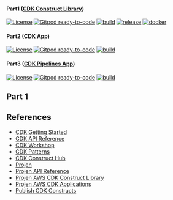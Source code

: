 #### Part1 ([CDK Construct Library](https://github.com/AymanZahran/projen-cdk-tutorial-part-1))

[![License](https://img.shields.io/badge/License-Apache%202.0-yellowgreen.svg)](https://opensource.org/licenses/Apache-2.0)
[![Gitpod ready-to-code](https://img.shields.io/badge/Gitpod-ready--to--code-blue?logo=gitpod)](https://gitpod.io/#https://github.com/AymanZahran/projen-cdk-tutorial-part-1)
[![build](https://github.com/AymanZahran/projen-cdk-tutorial-part-1/actions/workflows/build.yml/badge.svg)](https://github.com/AymanZahran/projen-cdk-tutorial-part-1/actions/workflows/build.yml)
[![release](https://github.com/AymanZahran/projen-cdk-tutorial-part-1/actions/workflows/release.yml/badge.svg)](https://github.com/AymanZahran/projen-cdk-tutorial-part-1/actions/workflows/release.yml)
[![docker](https://img.shields.io/badge/docker-jsii%2Fsuperchain-brightgreen?logo=docker)](https://hub.docker.com/r/jsii/superchain)

#### Part2 ([CDK App](https://github.com/AymanZahran/projen-cdk-tutorial-part-2))

[![License](https://img.shields.io/badge/License-Apache%202.0-yellowgreen.svg)](https://opensource.org/licenses/Apache-2.0)
[![Gitpod ready-to-code](https://img.shields.io/badge/Gitpod-ready--to--code-blue?logo=gitpod)](https://gitpod.io/#https://github.com/AymanZahran/projen-cdk-tutorial-part-2)
[![build](https://github.com/AymanZahran/projen-cdk-tutorial-part-2/actions/workflows/build.yml/badge.svg)](https://github.com/AymanZahran/projen-cdk-tutorial-part-2/actions/workflows/build.yml)

#### Part3 ([CDK Pipelines App](https://github.com/AymanZahran/projen-cdk-tutorial-part-3))

[![License](https://img.shields.io/badge/License-Apache%202.0-yellowgreen.svg)](https://opensource.org/licenses/Apache-2.0)
[![Gitpod ready-to-code](https://img.shields.io/badge/Gitpod-ready--to--code-blue?logo=gitpod)](https://gitpod.io/#https://github.com/AymanZahran/projen-cdk-tutorial-part-3)
[![build](https://github.com/AymanZahran/projen-cdk-tutorial-part-3/actions/workflows/build.yml/badge.svg)](https://github.com/AymanZahran/projen-cdk-tutorial-part-3/actions/workflows/build.yml)

## Part 1

## References

* [CDK Getting Started](https://docs.aws.amazon.com/cdk/v2/guide/getting_started.html)
* [CDK API Reference](https://docs.aws.amazon.com/cdk/api/v2/)
* [CDK Workshop](https://cdkworkshop.com/)
* [CDK Patterns](https://cdkpatterns.com/)
* [CDK Construct Hub](https://constructs.dev/)
* [Projen](https://github.com/projen/projen)
* [Projen API Reference](https://projen.io/api/API.html)
* [Projen AWS CDK Construct Library](https://projen.io/awscdk-construct.html)
* [Projen AWS CDK Applications](https://projen.io/awscdk-apps.html)
* [Publish CDK Constructs](https://github.com/seeebiii/projen-test)
